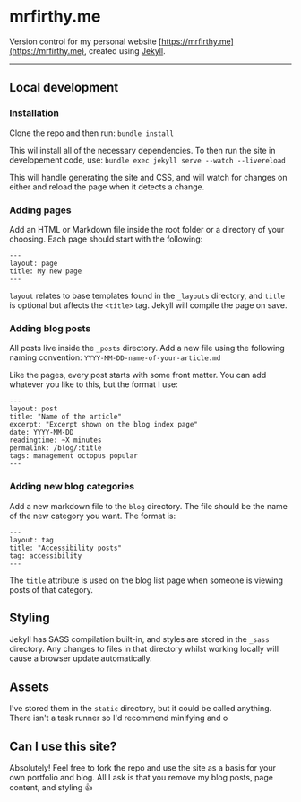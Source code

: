 mrfirthy.me
===========

Version control for my personal website [https://mrfirthy.me](https://mrfirthy.me), created using [Jekyll](https://jekyllrb.com/).

---

## Local development

### Installation
Clone the repo and then run:
`bundle install`

This wil install all of the necessary dependencies. To then run the site in developement code, use:
`bundle exec jekyll serve --watch --livereload`

This will handle generating the site and CSS, and will watch for changes on either and reload the page when it detects a change.

### Adding pages
Add an HTML or Markdown file inside the root folder or a directory of your choosing. Each page should start with the following:
```
---
layout: page
title: My new page
---
```
`layout` relates to base templates found in the `_layouts` directory, and `title` is optional but affects the `<title>` tag. Jekyll will compile the page on save.

### Adding blog posts
All posts live inside the `_posts` directory. Add a new file using the following naming convention:
`YYYY-MM-DD-name-of-your-article.md`

Like the pages, every post starts with some front matter. You can add whatever you like to this, but the format I use:
```
---
layout: post
title: "Name of the article"
excerpt: "Excerpt shown on the blog index page"
date: YYYY-MM-DD
readingtime: ~X minutes
permalink: /blog/:title
tags: management octopus popular
---
```
### Adding new blog categories
Add a new markdown file to the `blog` directory. The file should be the name of the new category you want. The format is:
```
---
layout: tag
title: "Accessibility posts"
tag: accessibility
---
```
The `title` attribute is used on the blog list page when someone is viewing posts of that category.

## Styling
Jekyll has SASS compilation built-in, and styles are stored in the `_sass` directory. Any changes to files in that directory whilst working locally will cause a browser update automatically.
## Assets
I've stored them in the `static` directory, but it could be called anything. There isn't a task runner so I'd recommend minifying and o
## Can I use this site?
Absolutely! Feel free to fork the repo and use the site as a basis for your own portfolio and blog. All I ask is that you remove my blog posts, page content, and styling 👍
